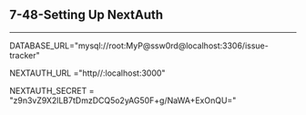 ## 7-48-Setting Up NextAuth
-------------------------------------



DATABASE_URL="mysql://root:MyP@ssw0rd@localhost:3306/issue-tracker"


 <!-- 2-Then we need add these two environment variables: -->
 <!-- This is the address of our website. -->
NEXTAUTH_URL ="http//:localhost:3000"
<!-- we set NEXTAUTH_SECRET to a long random string that is used for "encrypting JSON web tokens".For generating it we use "openssl tool" -->
NEXTAUTH_SECRET = "z9n3vZ9X2lLB7tDmzDCQ5o2yAG50F+g/NaWA+ExOnQU="
